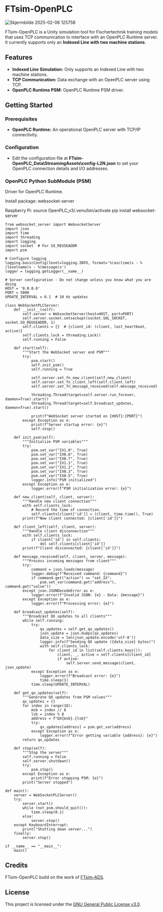 # FTsim-OpenPLC
![Skjermbilde 2025-02-06 125758](https://github.com/user-attachments/assets/fab16526-bf24-47c7-a8c1-2de4f054a633)

FTsim-OpenPLC is a Unity simulation tool for Fischertechnik training models that uses TCP communication to interface with an OpenPLC Runtime server. It currently supports only an **Indexed Line with two machine stations**.

## Features

- **Indexed Line Simulation:** Only supports an Indexed Line with two machine stations.
- **TCP Communication:** Data exchange with an OpenPLC server using TCP.
- **OpenPLC Runtime PSM:** OpenPLC Runtime PSM driver.

## Getting Started

### Prerequisites

- **OpenPLC Runtime:** An operational OpenPLC server with TCP/IP connectivity.

### Configuration

- Edit the configuration file at **FTsim-OpenPLC_Data\StreamingAssets\config-L2N.json** to set your OpenPLC connection details and I/O addresses.

### OpenPLC Python SubModule (PSM)
Driver for OpenPLC Runtime. 

Install package: websocket-server

Raspberry Pi:
source OpenPLC_v3/.venv/bin/activate
pip install websocket-server

```
from websocket_server import WebsocketServer
import json
import time
import threading
import logging
import socket  # For SO_REUSEADDR
import psm

# Configure logging
logging.basicConfig(level=logging.INFO, format='%(asctime)s - %(levelname)s - %(message)s')
logger = logging.getLogger(__name__)

# Server configuration - Do not change unless you know what you are doing
HOST = '0.0.0.0'
PORT = 5000
UPDATE_INTERVAL = 0.1  # 10 Hz updates

class WebSocketPLCServer:
    def __init__(self):
        self.server = WebsocketServer(host=HOST, port=PORT)
        self.server.socket.setsockopt(socket.SOL_SOCKET, socket.SO_REUSEADDR, 1)
        self.clients = {}  # {client_id: (client, last_heartbeat, active)}
        self.clients_lock = threading.Lock()
        self.running = False

    def start(self):
        """Start the WebSocket server and PSM"""
        try:
            psm.start()
            self.init_psm()
            self.running = True

            self.server.set_fn_new_client(self.new_client)
            self.server.set_fn_client_left(self.client_left)
            self.server.set_fn_message_received(self.message_received)

            threading.Thread(target=self.server.run_forever, daemon=True).start()
            threading.Thread(target=self.broadcast_updates, daemon=True).start()

            print(f"WebSocket server started on {HOST}:{PORT}")
        except Exception as e:
            print(f"Server startup error: {e}")
            self.stop()

    def init_psm(self):
        """Initialize PSM variables"""
        try:
            psm.set_var("IX1.0", True)
            psm.set_var("IX0.6", True)
            psm.set_var("IX0.7", True)
            psm.set_var("IX1.1", True)
            psm.set_var("IX1.2", True)
            psm.set_var("IX0.3", True)
            psm.set_var("IX0.5", True)
            logger.info("PSM initialized")
        except Exception as e:
            logger.error(f"PSM initialization error: {e}")

    def new_client(self, client, server):
        """Handle new client connection"""
        with self.clients_lock:
            # Record the time of connection.
            self.clients[client['id']] = (client, time.time(), True)
        print(f"New client connected: {client['id']}")

    def client_left(self, client, server):
        """Handle client disconnection"""
        with self.clients_lock:
            if client['id'] in self.clients:
                del self.clients[client['id']]
        print(f"Client disconnected: {client['id']}")

    def message_received(self, client, server, message):
        """Process incoming messages from client"""
        try:
            command = json.loads(message)
            logger.debug(f"Received command: {command}")
            if command.get("action") == "set_IX":
                psm.set_var(command.get("address"), command.get("value"))
        except json.JSONDecodeError as e:
            logger.error(f"Invalid JSON: {e} - Data: {message}")
        except Exception as e:
            logger.error(f"Processing error: {e}")

    def broadcast_updates(self):
        """Broadcast QX updates to all clients"""
        while self.running:
            try:
                qx_updates = self.get_qx_updates()
                json_update = json.dumps(qx_updates)
                data_size = len(json_update.encode('utf-8'))
                logger.info(f"Sending QX update ({data_size} bytes)")
                with self.clients_lock:
                    for client_id in list(self.clients.keys()):
                        client, _, active = self.clients[client_id]
                        if active:
                            self.server.send_message(client, json_update)
            except Exception as e:
                logger.error(f"Broadcast error: {e}")
                time.sleep(1)
            time.sleep(UPDATE_INTERVAL)

    def get_qx_updates(self):
        """Generate QX updates from PSM values"""
        qx_updates = {}
        for index in range(10):
            msb = index // 8
            lsb = index % 8
            address = f"QX{msb}.{lsb}"
            try:
                qx_updates[address] = psm.get_var(address)
            except Exception as e:
                logger.error(f"Error getting variable {address}: {e}")
        return qx_updates

    def stop(self):
        """Stop the server"""
        self.running = False
        self.server.shutdown()
        try:
            psm.stop()
        except Exception as e:
            print(f"Error stopping PSM: {e}")
        print("Server stopped")

def main():
    server = WebSocketPLCServer()
    try:
        server.start()
        while (not psm.should_quit()):
            time.sleep(0.1)
        else:
            server.stop()
    except KeyboardInterrupt:
        print("Shutting down server...")
    finally:
        server.stop()

if __name__ == "__main__":
    main()

```

## Credits

FTsim-OpenPLC build on the work of [FTsim-ADS](https://github.com/laspp/FTsim-ADS).

## License

This project is licensed under the [GNU General Public License v3.0](LICENSE).
